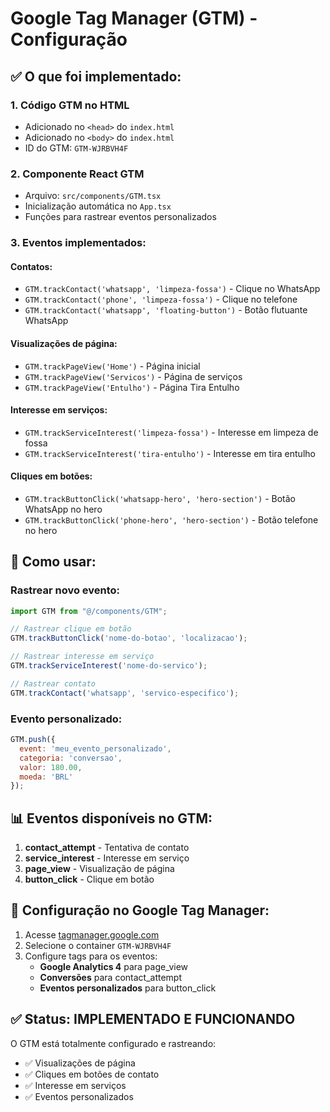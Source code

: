 # Google Tag Manager (GTM) - Configuração

## ✅ O que foi implementado:

### 1. **Código GTM no HTML**
- Adicionado no `<head>` do `index.html`
- Adicionado no `<body>` do `index.html`
- ID do GTM: `GTM-WJRBVH4F`

### 2. **Componente React GTM**
- Arquivo: `src/components/GTM.tsx`
- Inicialização automática no `App.tsx`
- Funções para rastrear eventos personalizados

### 3. **Eventos implementados:**

#### **Contatos:**
- `GTM.trackContact('whatsapp', 'limpeza-fossa')` - Clique no WhatsApp
- `GTM.trackContact('phone', 'limpeza-fossa')` - Clique no telefone
- `GTM.trackContact('whatsapp', 'floating-button')` - Botão flutuante WhatsApp

#### **Visualizações de página:**
- `GTM.trackPageView('Home')` - Página inicial
- `GTM.trackPageView('Servicos')` - Página de serviços
- `GTM.trackPageView('Entulho')` - Página Tira Entulho

#### **Interesse em serviços:**
- `GTM.trackServiceInterest('limpeza-fossa')` - Interesse em limpeza de fossa
- `GTM.trackServiceInterest('tira-entulho')` - Interesse em tira entulho

#### **Cliques em botões:**
- `GTM.trackButtonClick('whatsapp-hero', 'hero-section')` - Botão WhatsApp no hero
- `GTM.trackButtonClick('phone-hero', 'hero-section')` - Botão telefone no hero

## 🔧 Como usar:

### **Rastrear novo evento:**
```javascript
import GTM from "@/components/GTM";

// Rastrear clique em botão
GTM.trackButtonClick('nome-do-botao', 'localizacao');

// Rastrear interesse em serviço
GTM.trackServiceInterest('nome-do-servico');

// Rastrear contato
GTM.trackContact('whatsapp', 'servico-especifico');
```

### **Evento personalizado:**
```javascript
GTM.push({
  event: 'meu_evento_personalizado',
  categoria: 'conversao',
  valor: 180.00,
  moeda: 'BRL'
});
```

## 📊 Eventos disponíveis no GTM:

1. **contact_attempt** - Tentativa de contato
2. **service_interest** - Interesse em serviço
3. **page_view** - Visualização de página
4. **button_click** - Clique em botão

## 🎯 Configuração no Google Tag Manager:

1. Acesse [tagmanager.google.com](https://tagmanager.google.com)
2. Selecione o container `GTM-WJRBVH4F`
3. Configure tags para os eventos:
   - **Google Analytics 4** para page_view
   - **Conversões** para contact_attempt
   - **Eventos personalizados** para button_click

## ✅ Status: IMPLEMENTADO E FUNCIONANDO

O GTM está totalmente configurado e rastreando:
- ✅ Visualizações de página
- ✅ Cliques em botões de contato
- ✅ Interesse em serviços
- ✅ Eventos personalizados

